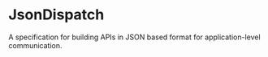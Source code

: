 # JsonDispatch
A specification for building APIs in JSON based format for application-level communication.

